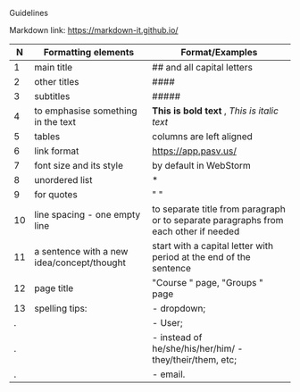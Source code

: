 Guidelines 

Markdown link: https://markdown-it.github.io/

| N | Formatting elements | Format/Examples |
| ------ | ----------- | ----- |
1 | main title | ## and all capital letters |
2 | other titles | #### |
3 | subtitles | ##### |
4 | to emphasise something in the text | **This is bold text** , _This is italic text_ |
5 | tables | columns are left aligned |
6 | link format | https://app.pasv.us/ 
7 | font size and its style | by default in WebStorm
8 | unordered list | * |
9 | for quotes | " " |
10 | line spacing - one empty line | to separate title from paragraph or to separate paragraphs from each other if needed |
11 | a sentence with a new idea/concept/thought | start with a capital letter with period at the end of the sentence |
12 | page title | "Course " page, "Groups " page |
13 | spelling tips: | - dropdown; |
.  |                | - User; |
.  |                | - instead of he/she/his/her/him/ - they/their/them, etc; |
.  |                | - email. |